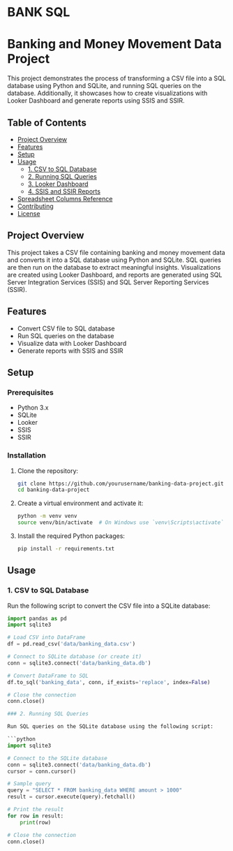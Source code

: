 # BANK SQL 

# Banking and Money Movement Data Project

This project demonstrates the process of transforming a CSV file into a SQL database using Python and SQLite, and running SQL queries on the database. Additionally, it showcases how to create visualizations with Looker Dashboard and generate reports using SSIS and SSIR.

## Table of Contents

- [Project Overview](#project-overview)
- [Features](#features)
- [Setup](#setup)
- [Usage](#usage)
  - [1. CSV to SQL Database](#1-csv-to-sql-database)
  - [2. Running SQL Queries](#2-running-sql-queries)
  - [3. Looker Dashboard](#3-looker-dashboard)
  - [4. SSIS and SSIR Reports](#4-ssis-and-ssir-reports)
- [Spreadsheet Columns Reference](#spreadsheet-columns-reference)
- [Contributing](#contributing)
- [License](#license)

## Project Overview

This project takes a CSV file containing banking and money movement data and converts it into a SQL database using Python and SQLite. SQL queries are then run on the database to extract meaningful insights. Visualizations are created using Looker Dashboard, and reports are generated using SQL Server Integration Services (SSIS) and SQL Server Reporting Services (SSIR).

## Features

- Convert CSV file to SQL database
- Run SQL queries on the database
- Visualize data with Looker Dashboard
- Generate reports with SSIS and SSIR

## Setup

### Prerequisites

- Python 3.x
- SQLite
- Looker
- SSIS
- SSIR

### Installation

1. Clone the repository:
    ```bash
    git clone https://github.com/yourusername/banking-data-project.git
    cd banking-data-project
    ```

2. Create a virtual environment and activate it:
    ```bash
    python -m venv venv
    source venv/bin/activate  # On Windows use `venv\Scripts\activate`
    ```

3. Install the required Python packages:
    ```bash
    pip install -r requirements.txt
    ```

## Usage

### 1. CSV to SQL Database

Run the following script to convert the CSV file into a SQLite database:

```python
import pandas as pd
import sqlite3

# Load CSV into DataFrame
df = pd.read_csv('data/banking_data.csv')

# Connect to SQLite database (or create it)
conn = sqlite3.connect('data/banking_data.db')

# Convert DataFrame to SQL
df.to_sql('banking_data', conn, if_exists='replace', index=False)

# Close the connection
conn.close()

### 2. Running SQL Queries

Run SQL queries on the SQLite database using the following script:

```python
import sqlite3

# Connect to the SQLite database
conn = sqlite3.connect('data/banking_data.db')
cursor = conn.cursor()

# Sample query
query = "SELECT * FROM banking_data WHERE amount > 1000"
result = cursor.execute(query).fetchall()

# Print the result
for row in result:
    print(row)

# Close the connection
conn.close()


